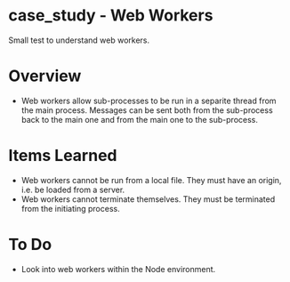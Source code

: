 # case_study - Web Workers
Small test to understand web workers.

# Overview
- Web workers allow sub-processes to be run in a separite thread from the main process. Messages can be sent both from the sub-process back to the main one and from the main one to the sub-process.

# Items Learned
- Web workers cannot be run from a local file. They must have an origin, i.e. be loaded from a server.
- Web workers cannot terminate themselves. They must be terminated from the initiating process.

# To Do
- Look into web workers within the Node environment.